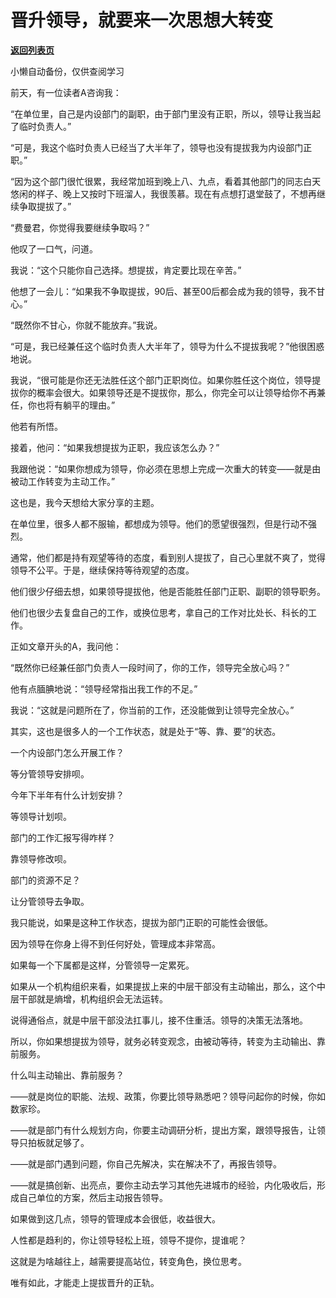 # 晋升领导，就要来一次思想大转变

[**返回列表页**](/gzh/费曼的小茶馆)

小懒自动备份，仅供查阅学习

前天，有一位读者A咨询我：

  

“在单位里，自己是内设部门的副职，由于部门里没有正职，所以，领导让我当起了临时负责人。”

  

“可是，我这个临时负责人已经当了大半年了，领导也没有提拔我为内设部门正职。”

  

“因为这个部门很忙很累，我经常加班到晚上八、九点，看着其他部门的同志白天悠闲的样子、晚上又按时下班溜人，我很羡慕。现在有点想打退堂鼓了，不想再继续争取提拔了。”

  

“费曼君，你觉得我要继续争取吗？”

  

他叹了一口气，问道。

  

我说：“这个只能你自己选择。想提拔，肯定要比现在辛苦。”

  

他想了一会儿：“如果我不争取提拔，90后、甚至00后都会成为我的领导，我不甘心。”

  

“既然你不甘心，你就不能放弃。”我说。

  

“可是，我已经兼任这个临时负责人大半年了，领导为什么不提拔我呢？”他很困惑地说。

  

我说，“很可能是你还无法胜任这个部门正职岗位。如果你胜任这个岗位，领导提拔你的概率会很大。如果领导还是不提拔你，那么，你完全可以让领导给你不再兼任，你也将有躺平的理由。”

  

他若有所悟。

  

接着，他问：“如果我想提拔为正职，我应该怎么办？”

  

我跟他说：“如果你想成为领导，你必须在思想上完成一次重大的转变——就是由被动工作转变为主动工作。”

  

这也是，我今天想给大家分享的主题。

  

在单位里，很多人都不服输，都想成为领导。他们的愿望很强烈，但是行动不强烈。

  

通常，他们都是持有观望等待的态度，看到别人提拔了，自己心里就不爽了，觉得领导不公平。于是，继续保持等待观望的态度。

  

他们很少仔细去想，如果领导提拔他，他是否能胜任部门正职、副职的领导职务。

  

他们也很少去复盘自己的工作，或换位思考，拿自己的工作对比处长、科长的工作。

  

正如文章开头的A，我问他：

  

“既然你已经兼任部门负责人一段时间了，你的工作，领导完全放心吗？”

  

他有点腼腆地说：“领导经常指出我工作的不足。”

  

我说：“这就是问题所在了，你当前的工作，还没能做到让领导完全放心。”

  

其实，这也是很多人的一个工作状态，就是处于“等、靠、要”的状态。

  

一个内设部门怎么开展工作？

  

等分管领导安排呗。

  

今年下半年有什么计划安排？

  

等领导计划呗。

  

部门的工作汇报写得咋样？

  

靠领导修改呗。

  

部门的资源不足？

  

让分管领导去争取。

  

我只能说，如果是这种工作状态，提拔为部门正职的可能性会很低。

  

因为领导在你身上得不到任何好处，管理成本非常高。

  

如果每一个下属都是这样，分管领导一定累死。

  

如果从一个机构组织来看，如果提拔上来的中层干部没有主动输出，那么，这个中层干部就是熵增，机构组织会无法运转。

  

说得通俗点，就是中层干部没法扛事儿，接不住重活。领导的决策无法落地。

  

所以，你如果想提拔为领导，就务必转变观念，由被动等待，转变为主动输出、靠前服务。

  

什么叫主动输出、靠前服务？

  

——就是岗位的职能、法规、政策，你要比领导熟悉吧？领导问起你的时候，你如数家珍。

  

——就是部门有什么规划方向，你要主动调研分析，提出方案，跟领导报告，让领导只拍板就足够了。

  

——就是部门遇到问题，你自己先解决，实在解决不了，再报告领导。

  

——就是搞创新、出亮点，要你主动去学习其他先进城市的经验，内化吸收后，形成自己单位的方案，然后主动报告领导。

  

如果做到这几点，领导的管理成本会很低，收益很大。

  

人性都是趋利的，你让领导轻松上班，领导不提你，提谁呢？

  

这就是为啥越往上，越需要提高站位，转变角色，换位思考。

  

唯有如此，才能走上提拔晋升的正轨。

